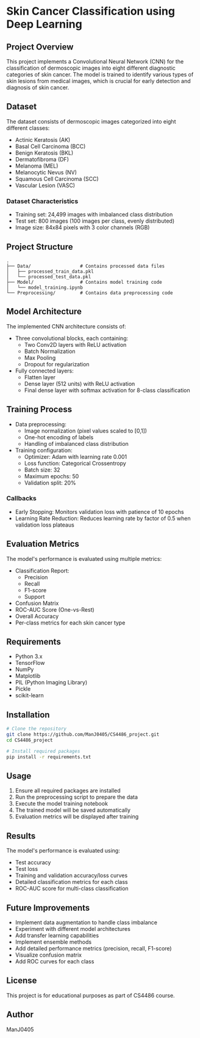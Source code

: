 # Skin Cancer Classification using Deep Learning

## Project Overview
This project implements a Convolutional Neural Network (CNN) for the classification of dermoscopic images into eight different diagnostic categories of skin cancer. The model is trained to identify various types of skin lesions from medical images, which is crucial for early detection and diagnosis of skin cancer.

## Dataset
The dataset consists of dermoscopic images categorized into eight different classes:
- Actinic Keratosis (AK)
- Basal Cell Carcinoma (BCC)
- Benign Keratosis (BKL)
- Dermatofibroma (DF)
- Melanoma (MEL)
- Melanocytic Nevus (NV)
- Squamous Cell Carcinoma (SCC)
- Vascular Lesion (VASC)

### Dataset Characteristics
- Training set: 24,499 images with imbalanced class distribution
- Test set: 800 images (100 images per class, evenly distributed)
- Image size: 84x84 pixels with 3 color channels (RGB)

## Project Structure
```
.
├── Data/                  # Contains processed data files
│   ├── processed_train_data.pkl
│   └── processed_test_data.pkl
├── Model/                 # Contains model training code
│   └── model_training.ipynb
└── Preprocessing/         # Contains data preprocessing code
```

## Model Architecture
The implemented CNN architecture consists of:
- Three convolutional blocks, each containing:
  - Two Conv2D layers with ReLU activation
  - Batch Normalization
  - Max Pooling
  - Dropout for regularization
- Fully connected layers:
  - Flatten layer
  - Dense layer (512 units) with ReLU activation
  - Final dense layer with softmax activation for 8-class classification

## Training Process
- Data preprocessing:
  - Image normalization (pixel values scaled to [0,1])
  - One-hot encoding of labels
  - Handling of imbalanced class distribution
- Training configuration:
  - Optimizer: Adam with learning rate 0.001
  - Loss function: Categorical Crossentropy
  - Batch size: 32
  - Maximum epochs: 50
  - Validation split: 20%

### Callbacks
- Early Stopping: Monitors validation loss with patience of 10 epochs
- Learning Rate Reduction: Reduces learning rate by factor of 0.5 when validation loss plateaus

## Evaluation Metrics
The model's performance is evaluated using multiple metrics:
- Classification Report:
  - Precision
  - Recall
  - F1-score
  - Support
- Confusion Matrix
- ROC-AUC Score (One-vs-Rest)
- Overall Accuracy
- Per-class metrics for each skin cancer type

## Requirements
- Python 3.x
- TensorFlow
- NumPy
- Matplotlib
- PIL (Python Imaging Library)
- Pickle
- scikit-learn

## Installation
```bash
# Clone the repository
git clone https://github.com/ManJ0405/CS4486_project.git
cd CS4486_project

# Install required packages
pip install -r requirements.txt
```

## Usage
1. Ensure all required packages are installed
2. Run the preprocessing script to prepare the data
3. Execute the model training notebook
4. The trained model will be saved automatically
5. Evaluation metrics will be displayed after training

## Results
The model's performance is evaluated using:
- Test accuracy
- Test loss
- Training and validation accuracy/loss curves
- Detailed classification metrics for each class
- ROC-AUC score for multi-class classification

## Future Improvements
- Implement data augmentation to handle class imbalance
- Experiment with different model architectures
- Add transfer learning capabilities
- Implement ensemble methods
- Add detailed performance metrics (precision, recall, F1-score)
- Visualize confusion matrix
- Add ROC curves for each class

## License
This project is for educational purposes as part of CS4486 course.

## Author
ManJ0405 